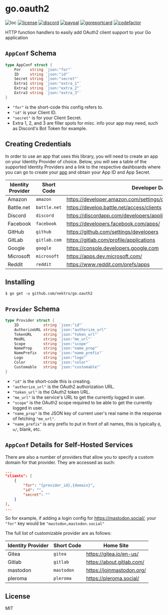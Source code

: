 # go.oauth2
![loc](https://sloc.xyz/github/nektro/go.oauth2)
[![license](https://img.shields.io/github/license/nektro/go.oauth2.svg)](https://github.com/nektro/go.oauth2/blob/master/LICENSE)
[![discord](https://img.shields.io/discord/551971034593755159.svg)](https://discord.gg/P6Y4zQC)
[![paypal](https://img.shields.io/badge/donate-paypal-009cdf)](https://paypal.me/nektro)
[![goreportcard](https://goreportcard.com/badge/github.com/nektro/go.oauth2)](https://goreportcard.com/report/github.com/nektro/go.oauth2)
[![codefactor](https://www.codefactor.io/repository/github/nektro/go.oauth2/badge)](https://www.codefactor.io/repository/github/nektro/go.oauth2)

HTTP function handlers to easily add OAuth2 client support to your Go application

## `AppConf` Schema
```go
type AppConf struct {
	For    string `json:"for"`
	ID     string `json:"id"`
	Secret string `json:"secret"`
	Extra1 string `json:"extra_1"`
	Extra2 string `json:"extra_2"`
	Extra3 string `json:"extra_3"`
}
```
- `"for"` is the short-code this config refers to.
- `"id"` is your Client ID.
- `"secret"` is for your Client Secret.
- Extra 1, 2, and 3 are filler spots for misc. info your app may need, such as Discord's Bot Token for example.

## Creating Credentials
In order to use an app that uses this library, you will need to create an app on your Identity Provider of choice. Below, you will see a table of the supported Identity Providers and a link to the respective dashboards where you can go to create your [app](#appconf-schema) and obtain your App ID and App Secret.

| Identity Provider | Short Code | Developer Dashboard |
| --- | --- | --- |
| Amazon | `amazon` | https://developer.amazon.com/settings/console/securityprofile/overview.html |
| Battle.net | `battle.net` | https://develop.battle.net/access/clients |
| Discord | `discord` | https://discordapp.com/developers/applications/ |
| Facebook | `facebook` | https://developers.facebook.com/apps/ |
| GitHub | `github` | https://github.com/settings/developers |
| GitLab | `gitlab.com` | https://gitlab.com/profile/applications |
| Google | `google` | https://console.developers.google.com |
| Microsoft | `microsoft` | https://apps.dev.microsoft.com/ |
| Reddit | `reddit` | https://www.reddit.com/prefs/apps |

## Installing
```
$ go get -u github.com/nektro/go.oauth2
```

## `Provider` Schema
```go
type Provider struct {
	ID           string `json:"id"`
	AuthorizeURL string `json:"authorize_url"`
	TokenURL     string `json:"token_url"`
	MeURL        string `json:"me_url"`
	Scope        string `json:"scope"`
	NameProp     string `json:"name_prop"`
	NamePrefix   string `json:"name_prefix"`
	Logo         string `json:"logo"`
	Color        string `json:"color"`
	Customable   string `json:"customable"`
}
```
- `"id"` is the short-code this is creating.
- `"authorize_url"` is the OAuth2 authorization URL.
- `"token_url"` is the OAuth2 token URL.
- `"me_url"` is the service's URL to get the currently logged in user.
- `"scope"` is the OAuth2 scope required to be able to get the currently logged in user.
- `"name_prop"` is the JSON key of current user's real name in the response of fetching `"me_url"`.
- `"name_prefix"` is any prefix to put in front of all names, this is typically `@`, `u/`, blank, etc.

## `AppConf` Details for Self-Hosted Services

There are also a number of providers that allow you to specify a custom domain for that provider. They are accessed as such:

```json
...
"clients": [
	{
		"for": "{provider_id},{domain}",
		"id": "",
		"secret": ""
	}
],
...
```

So for example, if adding a login config for https://mastodon.social/, your `"for"` key would be `"mastodon,mastodon.social"`

The full list of customizable provider are as follows:

| Identity Provider | Short Code | Home Site |
| --- | --- | --- |
| Gitea | `gitea` | https://gitea.io/en-us/ |
| Gitlab | `gitlab` | https://about.gitlab.com/ |
| mastodon | `mastodon` | https://joinmastodon.org/ |
| pleroma | `pleroma` | https://pleroma.social/ |
## License
MIT
